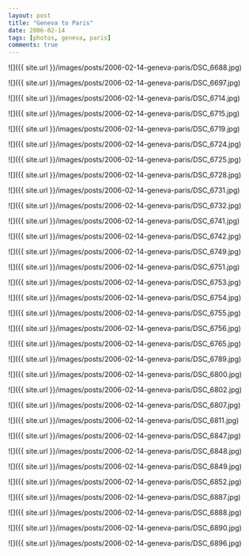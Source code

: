 ```yaml
---
layout: post
title: "Geneva to Paris"
date: 2006-02-14
tags: [photos, geneva, paris]
comments: true
---
```

![]({{ site.url }}/images/posts/2006-02-14-geneva-paris/DSC_6688.jpg)

![]({{ site.url }}/images/posts/2006-02-14-geneva-paris/DSC_6697.jpg)

![]({{ site.url }}/images/posts/2006-02-14-geneva-paris/DSC_6714.jpg)

![]({{ site.url }}/images/posts/2006-02-14-geneva-paris/DSC_6715.jpg)

![]({{ site.url }}/images/posts/2006-02-14-geneva-paris/DSC_6719.jpg)

![]({{ site.url }}/images/posts/2006-02-14-geneva-paris/DSC_6724.jpg)

![]({{ site.url }}/images/posts/2006-02-14-geneva-paris/DSC_6725.jpg)

![]({{ site.url }}/images/posts/2006-02-14-geneva-paris/DSC_6728.jpg)

![]({{ site.url }}/images/posts/2006-02-14-geneva-paris/DSC_6731.jpg)

![]({{ site.url }}/images/posts/2006-02-14-geneva-paris/DSC_6732.jpg)

![]({{ site.url }}/images/posts/2006-02-14-geneva-paris/DSC_6741.jpg)

![]({{ site.url }}/images/posts/2006-02-14-geneva-paris/DSC_6742.jpg)

![]({{ site.url }}/images/posts/2006-02-14-geneva-paris/DSC_6749.jpg)

![]({{ site.url }}/images/posts/2006-02-14-geneva-paris/DSC_6751.jpg)

![]({{ site.url }}/images/posts/2006-02-14-geneva-paris/DSC_6753.jpg)

![]({{ site.url }}/images/posts/2006-02-14-geneva-paris/DSC_6754.jpg)

![]({{ site.url }}/images/posts/2006-02-14-geneva-paris/DSC_6755.jpg)

![]({{ site.url }}/images/posts/2006-02-14-geneva-paris/DSC_6756.jpg)

![]({{ site.url }}/images/posts/2006-02-14-geneva-paris/DSC_6765.jpg)

![]({{ site.url }}/images/posts/2006-02-14-geneva-paris/DSC_6789.jpg)

![]({{ site.url }}/images/posts/2006-02-14-geneva-paris/DSC_6800.jpg)

![]({{ site.url }}/images/posts/2006-02-14-geneva-paris/DSC_6802.jpg)

![]({{ site.url }}/images/posts/2006-02-14-geneva-paris/DSC_6807.jpg)

![]({{ site.url }}/images/posts/2006-02-14-geneva-paris/DSC_6811.jpg)

![]({{ site.url }}/images/posts/2006-02-14-geneva-paris/DSC_6847.jpg)

![]({{ site.url }}/images/posts/2006-02-14-geneva-paris/DSC_6848.jpg)

![]({{ site.url }}/images/posts/2006-02-14-geneva-paris/DSC_6849.jpg)

![]({{ site.url }}/images/posts/2006-02-14-geneva-paris/DSC_6852.jpg)

![]({{ site.url }}/images/posts/2006-02-14-geneva-paris/DSC_6887.jpg)

![]({{ site.url }}/images/posts/2006-02-14-geneva-paris/DSC_6888.jpg)

![]({{ site.url }}/images/posts/2006-02-14-geneva-paris/DSC_6890.jpg)

![]({{ site.url }}/images/posts/2006-02-14-geneva-paris/DSC_6896.jpg)

